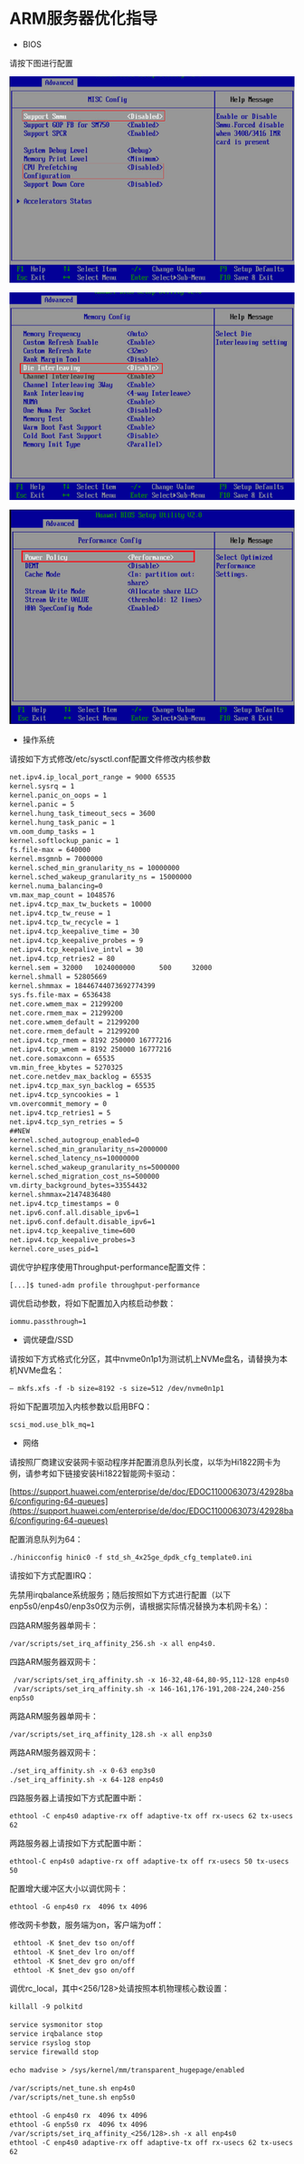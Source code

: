 # ARM服务器优化指导

-   BIOS

请按下图进行配置

![](figures/zh-cn_image_0257861506.png)

![](figures/zh-cn_image_0257861511.png)

![](figures/zh-cn_image_0257861526.png)

-   操作系统

请按如下方式修改/etc/sysctl.conf配置文件修改内核参数

```
net.ipv4.ip_local_port_range = 9000 65535
kernel.sysrq = 1
kernel.panic_on_oops = 1
kernel.panic = 5
kernel.hung_task_timeout_secs = 3600
kernel.hung_task_panic = 1
vm.oom_dump_tasks = 1
kernel.softlockup_panic = 1
fs.file-max = 640000
kernel.msgmnb = 7000000
kernel.sched_min_granularity_ns = 10000000
kernel.sched_wakeup_granularity_ns = 15000000
kernel.numa_balancing=0
vm.max_map_count = 1048576
net.ipv4.tcp_max_tw_buckets = 10000
net.ipv4.tcp_tw_reuse = 1
net.ipv4.tcp_tw_recycle = 1
net.ipv4.tcp_keepalive_time = 30
net.ipv4.tcp_keepalive_probes = 9
net.ipv4.tcp_keepalive_intvl = 30
net.ipv4.tcp_retries2 = 80
kernel.sem = 32000   1024000000      500     32000
kernel.shmall = 52805669
kernel.shmmax = 18446744073692774399
sys.fs.file-max = 6536438
net.core.wmem_max = 21299200
net.core.rmem_max = 21299200
net.core.wmem_default = 21299200
net.core.rmem_default = 21299200
net.ipv4.tcp_rmem = 8192 250000 16777216
net.ipv4.tcp_wmem = 8192 250000 16777216
net.core.somaxconn = 65535
vm.min_free_kbytes = 5270325
net.core.netdev_max_backlog = 65535
net.ipv4.tcp_max_syn_backlog = 65535
net.ipv4.tcp_syncookies = 1
vm.overcommit_memory = 0
net.ipv4.tcp_retries1 = 5
net.ipv4.tcp_syn_retries = 5
##NEW
kernel.sched_autogroup_enabled=0
kernel.sched_min_granularity_ns=2000000
kernel.sched_latency_ns=10000000
kernel.sched_wakeup_granularity_ns=5000000
kernel.sched_migration_cost_ns=500000
vm.dirty_background_bytes=33554432
kernel.shmmax=21474836480
net.ipv4.tcp_timestamps = 0
net.ipv6.conf.all.disable_ipv6=1
net.ipv6.conf.default.disable_ipv6=1
net.ipv4.tcp_keepalive_time=600
net.ipv4.tcp_keepalive_probes=3
kernel.core_uses_pid=1
```

调优守护程序使用Throughput-performance配置文件：

```
[...]$ tuned-adm profile throughput-performance
```

调优启动参数，将如下配置加入内核启动参数：

```
iommu.passthrough=1
```

-   调优硬盘/SSD

请按如下方式格式化分区，其中nvme0n1p1为测试机上NVMe盘名，请替换为本机NVMe盘名：

```
– mkfs.xfs -f -b size=8192 -s size=512 /dev/nvme0n1p1
```

将如下配置项加入内核参数以启用BFQ：

```
scsi_mod.use_blk_mq=1
```

-   网络

请按照厂商建议安装网卡驱动程序并配置消息队列长度，以华为Hi1822网卡为例，请参考如下链接安装Hi1822智能网卡驱动：

[https://support.huawei.com/enterprise/de/doc/EDOC1100063073/42928ba6/configuring-64-queues](https://support.huawei.com/enterprise/de/doc/EDOC1100063073/42928ba6/configuring-64-queues)

配置消息队列为64：

```
./hinicconfig hinic0 -f std_sh_4x25ge_dpdk_cfg_template0.ini
```

请按如下方式配置IRQ：

先禁用irqbalance系统服务；随后按照如下方式进行配置（以下enp5s0/enp4s0/enp3s0仅为示例，请根据实际情况替换为本机网卡名）：

四路ARM服务器单网卡：

```
/var/scripts/set_irq_affinity_256.sh -x all enp4s0.
```

四路ARM服务器双网卡：

```
 /var/scripts/set_irq_affinity.sh -x 16-32,48-64,80-95,112-128 enp4s0
 /var/scripts/set_irq_affinity.sh -x 146-161,176-191,208-224,240-256 enp5s0
```

两路ARM服务器单网卡：

```
/var/scripts/set_irq_affinity_128.sh -x all enp3s0
```

两路ARM服务器双网卡：

```
./set_irq_affinity.sh -x 0-63 enp3s0
./set_irq_affinity.sh -x 64-128 enp4s0
```

四路服务器上请按如下方式配置中断：

```
ethtool -C enp4s0 adaptive-rx off adaptive-tx off rx-usecs 62 tx-usecs 62
```

两路服务器上请按如下方式配置中断：

```
ethtool-C enp4s0 adaptive-rx off adaptive-tx off rx-usecs 50 tx-usecs 50
```

配置增大缓冲区大小以调优网卡：

```
ethtool -G enp4s0 rx  4096 tx 4096
```

修改网卡参数，服务端为on，客户端为off：

```
 ethtool -K $net_dev tso on/off
 ethtool -K $net_dev lro on/off
 ethtool -K $net_dev gro on/off
 ethtool -K $net_dev gso on/off
```

调优rc\_local，其中<256/128\>处请按照本机物理核心数设置：

```
killall -9 polkitd

service sysmonitor stop
service irqbalance stop
service rsyslog stop
service firewalld stop

echo madvise > /sys/kernel/mm/transparent_hugepage/enabled

/var/scripts/net_tune.sh enp4s0
/var/scripts/net_tune.sh enp5s0

ethtool -G enp4s0 rx  4096 tx 4096
ethtool -G enp5s0 rx  4096 tx 4096
/var/scripts/set_irq_affinity_<256/128>.sh -x all enp4s0
ethtool -C enp4s0 adaptive-rx off adaptive-tx off rx-usecs 62 tx-usecs 62
```
